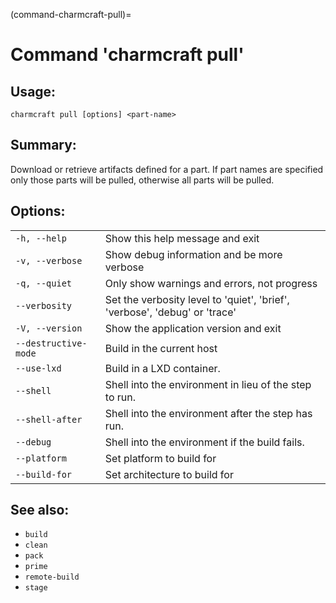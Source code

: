 (command-charmcraft-pull)=
# Command 'charmcraft pull'

## Usage:
```text
charmcraft pull [options] <part-name>
```

## Summary:

Download or retrieve artifacts defined for a part. If part names are specified only those parts will be pulled, otherwise all parts will be pulled.

## Options:
| | |
|-|-|
| `-h, --help` | Show this help message and exit |
| `-v, --verbose` | Show debug information and be more verbose |
| `-q, --quiet` | Only show warnings and errors, not progress |
| `--verbosity` | Set the verbosity level to 'quiet', 'brief', 'verbose', 'debug' or 'trace' |
| `-V, --version` | Show the application version and exit |
| `--destructive-mode` | Build in the current host |
| `--use-lxd` | Build in a LXD container. |
| `--shell` | Shell into the environment in lieu of the step to run. |
| `--shell-after` | Shell into the environment after the step has run. |
| `--debug` | Shell into the environment if the build fails. |
| `--platform` | Set platform to build for |
| `--build-for` | Set architecture to build for |

## See also:
- `build`
- `clean`
- `pack`
- `prime`
- `remote-build`
- `stage`